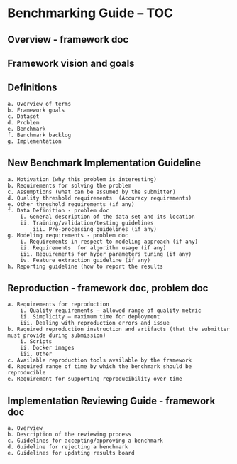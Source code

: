 # Benchmarking Guide – TOC 
## Overview - framework doc
## Framework vision and goals
## Definitions
	a. Overview of terms
	b. Framework goals
	c. Dataset
	d. Problem
	e. Benchmark
	f. Benchmark backlog
	g. Implementation
## New Benchmark Implementation Guideline  
	a. Motivation (why this problem is interesting)
	b. Requirements for solving the problem
	c. Assumptions (what can be assumed by the submitter)
	d. Quality threshold requirements  (Accuracy requirements)
	e. Other threshold requirements (if any)
	f. Data Definition - problem doc
	    i. General description of the data set and its location
	    ii. Training/validation/testing guidelines 
			iii. Pre-processing guidelines (if any)
	g. Modeling requirements - problem doc
		i. Requirements in respect to modeling approach (if any)
		ii. Requirements  for algorithm usage (if any)
		iii. Requirements for hyper parameters tuning (if any)
		iv. Feature extraction guideline (if any)
	h. Reporting guideline (how to report the results
##  Reproduction - framework doc, problem doc
	a. Requirements for reproduction
		i. Quality requirements – allowed range of quality metric
		ii. Simplicity – maximum time for deployment
		iii. Dealing with reproduction errors and issue 
	b. Required reproduction instruction and artifacts (that the submitter must provide during submission)
		i. Scripts 
		ii. Docker images 
		iii. Other
	c. Available reproduction tools available by the framework
	d. Required range of time by which the benchmark should be reproducible
	e. Requirement for supporting reproducibility over time 
## Implementation Reviewing Guide - framework doc
	a. Overview
	b. Description of the reviewing process
	c. Guidelines for accepting/approving a benchmark
	d. Guideline for rejecting a benchmark
	e. Guidelines for updating results board
